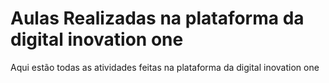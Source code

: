 <h1> Aulas Realizadas na plataforma da digital inovation one
</h1>

Aqui estão todas as atividades feitas na plataforma da digital inovation one



